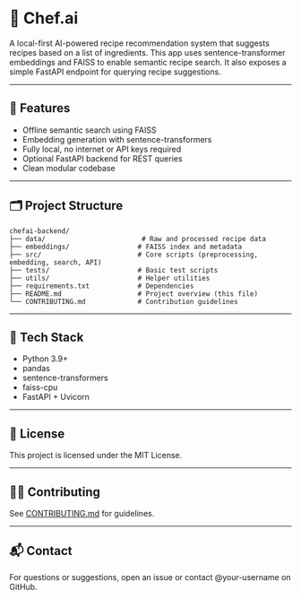 # 🍳 Chef.ai

A local-first AI-powered recipe recommendation system that suggests recipes based on a list of ingredients. This app uses sentence-transformer embeddings and FAISS to enable semantic recipe search. It also exposes a simple FastAPI endpoint for querying recipe suggestions.

---

## 🧠 Features

* Offline semantic search using FAISS
* Embedding generation with sentence-transformers
* Fully local, no internet or API keys required
* Optional FastAPI backend for REST queries
* Clean modular codebase

---

## 🗂 Project Structure

```
chefai-backend/
├── data/                        # Raw and processed recipe data
├── embeddings/                 # FAISS index and metadata
├── src/                        # Core scripts (preprocessing, embedding, search, API)
├── tests/                      # Basic test scripts
├── utils/                      # Helper utilities
├── requirements.txt            # Dependencies
├── README.md                   # Project overview (this file)
└── CONTRIBUTING.md             # Contribution guidelines
```

---


## 🔧 Tech Stack

* Python 3.9+
* pandas
* sentence-transformers
* faiss-cpu
* FastAPI + Uvicorn

---

## 📄 License

This project is licensed under the MIT License.

---

## 🙋‍♀️ Contributing

See [CONTRIBUTING.md](CONTRIBUTING.md) for guidelines.

---

## 📬 Contact

For questions or suggestions, open an issue or contact @your-username on GitHub.
